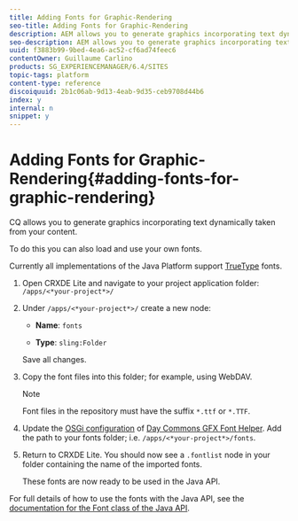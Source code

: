 ```yaml
---
title: Adding Fonts for Graphic-Rendering
seo-title: Adding Fonts for Graphic-Rendering
description: AEM allows you to generate graphics incorporating text dynamically taken from your content
seo-description: AEM allows you to generate graphics incorporating text dynamically taken from your content
uuid: f3883b99-9bed-4ea6-ac52-cf6ad74feec6
contentOwner: Guillaume Carlino
products: SG_EXPERIENCEMANAGER/6.4/SITES
topic-tags: platform
content-type: reference
discoiquuid: 2b1c06ab-9d13-4eab-9d35-ceb9708d44b6
index: y
internal: n
snippet: y
---
```


# Adding Fonts for Graphic-Rendering{#adding-fonts-for-graphic-rendering}

CQ allows you to generate graphics incorporating text dynamically taken from your content.

To do this you can also load and use your own fonts.

Currently all implementations of the Java Platform support [TrueType](http://en.wikipedia.org/wiki/Truetype) fonts.

1. Open CRXDE Lite and navigate to your project application folder:  
   `/apps/<*your-project*>/`  

1. Under `/apps/<*your-project*>/` create a new node:

    * **Name**: `fonts`
    
    * **Type**: `sling:Folder`

   Save all changes.

1. Copy the font files into this folder; for example, using WebDAV.

   >[!NOTE]
   >
   >Font files in the repository must have the suffix `*.ttf` or `*.TTF`.

1. Update the [OSGi configuration](../../../sites/deploying/using/configuring-osgi.md) of [Day Commons GFX Font Helper](../../../sites/deploying/using/osgi-configuration-settings.md#daycommonsgfxfonthelper). Add the path to your fonts folder; i.e. `/apps/<*your-project*>/fonts`.  

1. Return to CRXDE Lite. You should now see a `.fontlist` node in your folder containing the name of the imported fonts.

   These fonts are now ready to be used in the Java API.

For full details of how to use the fonts with the Java API, see the [documentation for the Font class of the Java API](http://download.oracle.com/javase/6/docs/api/java/awt/Font.html).  

